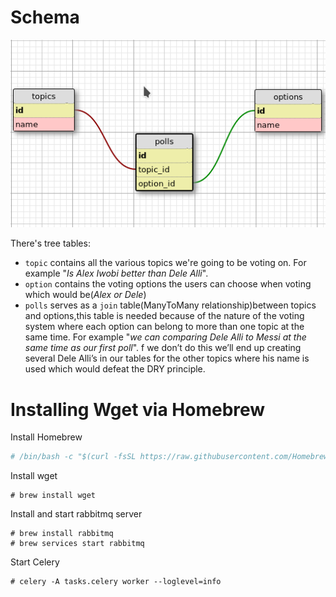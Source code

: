 

# Schema
![schema](./misc/schema.png)

There's tree tables:
* `topic`    contains all the various topics we're going to be voting on.
            For example "*Is Alex Iwobi better than Dele Alli*".
* `option`  contains the voting options the users can choose when voting which would be(*Alex or Dele*)
* `polls`   serves as a `join` table(ManyToMany relationship)between topics and options,this table is needed
            because of the nature of the voting system where each option can belong to more than one topic at the same time.
            For example "*we can comparing Dele Alli to Messi at the same time as our first poll*". f we don’t do this we’ll end
            up creating several Dele Alli’s in our tables for the other topics where his name is used which would defeat the DRY principle.
            
            
# Installing Wget via Homebrew
Install Homebrew
```sh
# /bin/bash -c "$(curl -fsSL https://raw.githubusercontent.com/Homebrew/install/master/install.sh)"

```

Install wget
```shell script
# brew install wget
```

Install and  start rabbitmq server
```shell script
# brew install rabbitmq
# brew services start rabbitmq
```

Start Celery
```shell script
# celery -A tasks.celery worker --loglevel=info
````
